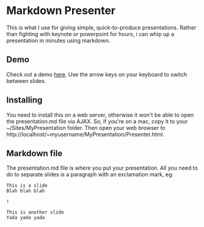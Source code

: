 Markdown Presenter
===

This is what I use for giving simple, quick-to-produce presentations. Rather than fighting with keynote or powerpoint for hours, i can whip up a presentation in minutes using markdown.

Demo
---
Check out a demo [here](http://chrishulbert.github.com/MarkdownPresenter/Presenter.html). Use the arrow keys on your keyboard to switch between slides.

Installing
---
You need to install this on a web server, otherwise it won't be able to open the presentation.md file via AJAX. So, if you're on a mac, copy it to your ~/Sites/MyPresentation folder. Then open your web browser to http://localhost/~myusername/MyPresentation/Presenter.html.

Markdown file
---
The presentation.md file is where you put your presentation. All you need to do to separate slides is a paragraph with an exclamation mark, eg:

    This is a slide
    Blah blah blah

    !

    This is another slide
    Yada yada yada
